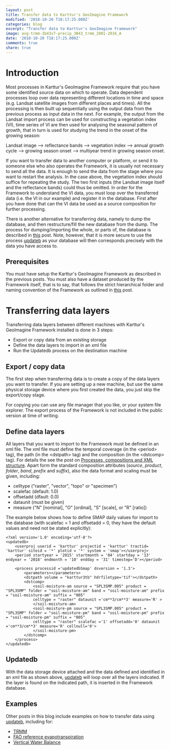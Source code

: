 ```yaml
---
layout: post
title: Transfer data to Karttur's GeoImagine Framework
modified: '2018-10-20 T18:17:25.000Z'
categories: blog
excerpt: "Transfer data to Karttur's GeoImagine Framework"
image: avg-trmm-3b43v7-precip_3B43_trmm_2001-2016_A
date: '2018-10-20 T18:17:25.000Z'
comments: true
share: true
---
```


# Introduction

Most processes in Karttur's GeoImagine Framework require that you have some identified source data on which to operate. Data dependent processes loop over data representing different locations in time and space (e.g. Landsat satellite images from different places and times). All the processing is then built up sequentially using the output data from the previous process as input data in the next. For example, the output from the Landsat import process can be used for constructing a vegetation index (VI), time series of VI are then used for analysing the seasonal pattern of growth, that in turn is used for studying the trend in the onset of the growing season:

Landsat image --> reflectance bands --> vegetation index --> annual growth cycle --> growing season onset --> multiyear trend in growing season onset.

If you want to transfer data to another computer or platform, or send it to someone else who also operates the Framework, it is usually not necessary to send all the data. It is enough to send the data from the stage where you want to restart the analysis. In the case above, the vegetation index should suffice for repeating the study. The two first inputs (the Landsat image itself and the reflectance bands) could thus be omitted. In order for the Framework to understand the VI data, you must loop over the transferred data (i.e. the VI in our example) and register it in the database. First after you have done that can the VI data be used as a source composition for further processing.

There is another alternative for transferring data, namely to dump the database, and then restructure/fill the new database from the dump. The process for dumping/importing the whole, or parts of, the database is described in [this](#) post. Note, however, that it is more secure to use the process [<span class='package'>updateb</span>](../../subprocess/subproc-updatedb/) as your database will then corresponds precisely with the data you have access to.

## Prerequisites

You must have setup the Karttur's GeoImagine Framework as described in the previous posts. You must also have a dataset produced by the Framework itself, that is to say, that follows the strict hierarchical folder and naming convention of the Framework as outlined in [this](../blog-xml/) post.

# Transferring data layers

Transferring data layers between different machines with Karttur's GeoImagine Framework installed is done in 3 steps:

 - Export or copy data from an existing storage
 - Define the data layers to import in an xml file
 - Run the <span class='package'>Updatedb</span> process on the destination machine

## Export / copy data

The first step when transferring data is to create a copy of the data layers you want to transfer. If you are setting up a new machine, but use the same physical storage device where you first created the data, you just skip the export/copy stage.

For copying you can use any file manager that you like, or your system file explorer. The export process of the Framework is not included in the public version at time of writing.

## Define data layers

All layers that you want to import to the Framework must be defined in an xml file. The xml file must define the temporal coverage (in the \<period\> tag), the path (in the \<dstpath\> tag) and the composition (in the \<dstcomp\> tag). For details the see the post on [Processes, compositions and XML structure](../blog-xml/). Apart form the standard composition attributes (_source_, _product_, _folder_, _band_, _prefix_ and _suffix_), also the data format and scaling must be given, including:

- celltype ("raster", "vector", "topo" or "specimen")
- scalefac (default: 1.0)
- offsetadd (dfault: 0.0)
- dataunit (must be given)
- measure ("N" [nominal], "O" [ordinal], "S" [scale], or "R" [ratio])

The example below shows how to define SMAP daily values for import to the database (with scalefac = 1 and offsetadd = 0, they have the default values and need not be stated explicitly):

```
<?xml version='1.0' encoding='utf-8'?>
<updatedb>
	<userproj userid = 'karttur' projectid = 'karttur' tractid= 'karttur' siteid = '*' plotid = '*' system = 'smap'></userproj>
	<period startyear = '2015' startmonth = '04' startday = '13' endyear = '2018' endmonth = '10' endday = '31' timestep='D'></period>

	<process processid ='updatedbSmap' dsversion = '1.3'>
		<parameters></parameters>
		<dstpath volume = "karttur3tb" hdrfiletype='tif'></dstpath>
		<dstcomp>
			<soil-moisture-am source = "SPL3SMP.005" product = "SPL3SMP" folder = "soil-moisture-am" band = "soil-moisture-am" prefix = "soil-moisture-am" suffix = "005"
			celltype = "raster" dataunit ='cm**3/cm**3' measure='R' >
			</soil-moisture-am>
			<soil-moisture-pm source = "SPL3SMP.005" product = "SPL3SMP" folder = "soil-moisture-pm" band = "soil-moisture-pm" prefix = "soil-moisture-pm" suffix = "005"
			celltype = "raster" scalefac ='1' offsetadd='0' dataunit ='cm**3/cm**3' measure='R' cellnull='0'>
			</soil-moisture-pm>
		</dstcomp>
	</process>
</updatedb>
```

## Updatedb

With the data storage device attached and the data defined and identified in an xml file as shown above, [<span class='package'>updateb</span>](../../subprocess/subproc-updatedb/) will loop over all the layers indicated. If the layer is found on the indicated path, it is inserted in the Framework database.

## Examples

Other posts in this blog include examples on how to transfer data using [<span class='package'>updateb</span>](../../subprocess/subproc-updatedb/), including for:

- [TRMM](../blog-TRMM-transfer/)
- [FAO reference evapotranspiration](../blog-FAOrefet-transfer/)
- [Vertical Water Balance](../blog-VWB-transfer/)
